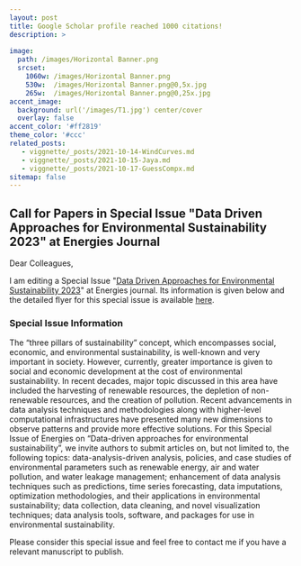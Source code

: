 ```yaml
---
layout: post
title: Google Scholar profile reached 1000 citations!
description: >
   
image: 
  path: /images/Horizontal Banner.png
  srcset:
    1060w: /images/Horizontal Banner.png
    530w:  /images/Horizontal Banner.png@0,5x.jpg
    265w:  /images/Horizontal Banner.png@0,25x.jpg
accent_image: 
  background: url('/images/T1.jpg') center/cover
  overlay: false
accent_color: '#ff2819'
theme_color: '#ccc'
related_posts:
   - viggnette/_posts/2021-10-14-WindCurves.md
   - viggnette/_posts/2021-10-15-Jaya.md
   - viggnette/_posts/2021-10-17-GuessCompx.md
sitemap: false
---
```


## Call for Papers in Special Issue "Data Driven Approaches for Environmental Sustainability 2023" at Energies Journal

Dear Colleagues,

I am editing a Special Issue "[Data Driven Approaches for Environmental Sustainability 2023](https://www.mdpi.com/journal/energies/special_issues/NKX8X28I58)" at Energies journal. 
Its information is given below and the detailed flyer for this special issue is available [here](https://www.mdpi.com/journal/energies/special_issue_flyer_pdf/NKX8X28I58/web). 

### Special Issue Information

The “three pillars of sustainability” concept, which encompasses social, economic, and environmental sustainability, is well-known and very important in society. However, currently, greater importance is given to social and economic development at the cost of environmental sustainability. In recent decades, major topic discussed in this area have included the harvesting of renewable resources, the depletion of non-renewable resources, and the creation of pollution. Recent advancements in data analysis techniques and methodologies along with higher-level computational infrastructures have presented many new dimensions to observe patterns and provide more effective solutions. For this Special Issue of Energies on “Data-driven approaches for environmental sustainability”, we invite authors to submit articles on, but not limited to, the following topics: data-analysis-driven analysis, policies, and case studies of environmental parameters such as renewable energy, air and water pollution, and water leakage management; enhancement of data analysis techniques such as predictions, time series forecasting, data imputations, optimization methodologies, and their applications in environmental sustainability; data collection, data cleaning, and novel visualization techniques; data analysis tools, software, and packages for use in environmental sustainability.

Please consider this special issue and feel free to contact me if you have a relevant manuscript to publish.



[mm]: https://guides.github.com/features/mastering-markdown/
[ksyn]: https://kramdown.gettalong.org/syntax.html
[ksyntab]:https://kramdown.gettalong.org/syntax.html#tables
[ksynmath]: https://kramdown.gettalong.org/syntax.html#math-blocks
[katex]: https://khan.github.io/KaTeX/
[rtable]: https://dbushell.com/2016/03/04/css-only-responsive-tables/
